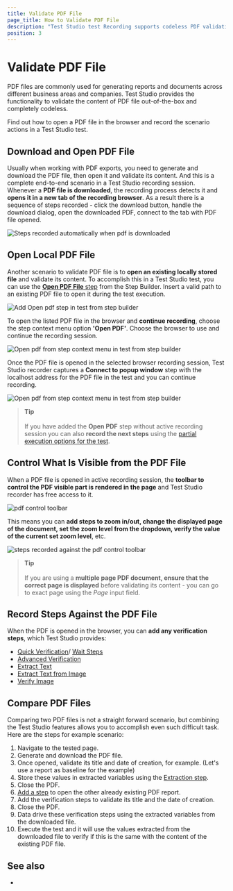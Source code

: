 ```yaml
---
title: Validate PDF File
page_title: How to Validate PDF File
description: "Test Studio test Recording supports codeless PDF validation codeless. validate the content of a PDF file in Test Studio test. Add codeless verifications for the text or images in PDF file in Test Studio tests. Compare two PDF files in Test Studio test. "
position: 3
---
```

# Validate PDF File

PDF files are commonly used for generating reports and documents across different business areas and companies. Test Studio provides the functionality to validate the content of PDF file out-of-the-box and completely codeless.

Find out how to open a PDF file in the browser and record the scenario actions in a Test Studio test.

## Download and Open PDF File

Usually when working with PDF exports, you need to generate and download the PDF file, then open it and validate its content. And this is a complete end-to-end scenario in a Test Studio recording session. Whenever a __PDF file is downloaded__, the recording process detects it and __opens it in a new tab of the recording browser__. As a result there is a sequence of steps recorded - click the download button, handle the download dialog, open the downloaded PDF, connect to the tab with PDF file opened.

![Steps recorded automatically when pdf is downloaded][1]

## Open Local PDF File

Another scenario to validate PDF file is to __open an existing locally stored file__ and validate its content. To accomplish this in a Test Studio test, you can use the <a href="/features/custom-steps/open-pdf" target="_blank">__Open PDF File__ step</a> from the Step Builder. Insert a valid path to an existing PDF file to open it during the test execution.

![Add Open pdf step in test from step builder][2]

To open the listed PDF file in the browser and __continue recording__, choose the step context menu option __'Open PDF'__. Choose the browser to use and continue the recording session.

![Open pdf from step context menu in test from step builder][2a]

Once the PDF file is opened in the selected browser recording session, Test Studio recorder captures a __Connect to popup window__ step with the localhost address for the PDF file in the test and you can continue recording.

![Open pdf from step context menu in test from step builder][2b]

> **Tip**
> <br>
> <br>
> If you have added the __Open PDF__ step without active recording session you can also __record the next steps__ using the <a href="/automated-tests/test-execution/partial-test-execution" target="_blank"> partial execution options for the test</a>.

## Control What Is Visible from the PDF File

When a PDF file is opened in active recording session, the __toolbar to control the PDF visible part is rendered in the page__ and Test Studio recorder has free access to it.

![pdf control toolbar][3]

This means you can __add steps to zoom in/out, change the displayed page of the document, set the zoom level from the dropdown, verify the value of the current set zoom level__, etc.

![steps recorded against the pdf control toolbar][4]

> **Tip**
> <br>
> <br>
> If you are using a __multiple page PDF document, ensure that the correct page is displayed__ before validating its content - you can go to exact page using the _Page_ input field.

## Record Steps Against the PDF File

When the PDF is opened in the browser, you can __add any verification steps__, which Test Studio provides:

* <a href="/features/recorder/advanced-recording-tools/element-steps/verifications/quick-verification" target="_blank">Quick Verification</a>/ <a href="/features/recorder/advanced-recording-tools/element-steps/verifications/wait" target="_blank">Wait Steps</a>
* <a href="/features/recorder/advanced-recording-tools/element-steps/verifications/advanced-verification" target="_blank">Advanced Verification</a>
* <a href="/features/recorder/advanced-recording-tools/element-steps/verifications/extraction" target="_blank">Extract Text</a>
* <a href="/features/recorder/advanced-recording-tools/element-steps/verifications/text-from-image" target="_blank">Extract Text from Image</a>
* <a href="/features/recorder/advanced-recording-tools/element-steps/verifications/image-verification" target="_blank">Verify Image</a>

## Compare PDF Files

Comparing two PDF files is not a straight forward scenario, but combining the Test Studio features allows you to accomplish even such difficult task. Here are the steps for example scenario:

1. Navigate to the tested page.
1. Generate and download the PDF file.
1. Once opened, validate its title and date of creation, for example. (Let's use a report as baseline for the example)
1. Store these values in extracted variables using the <a href="/features/recorder/advanced-recording-tools/element-steps/verifications/extraction" target="_blank">Extraction step</a>.
1. Close the PDF.
1. <a href="/features/custom-steps/open-pdf" target="_blank">Add a step</a> to open the other already existing PDF report.
1. Add the verification steps to validate its title and the date of creation.
1. Close the PDF.
1. Data drive these verification steps using the extracted variables from the downloaded file. 
1. Execute the test and it will use the values extracted from the downloaded file to verify if this is the same with the content of the existing PDF file.

## See also ##

* 

[1]: /img/automated-tests/recording/validate-pdf/fig1.png
[2]: /img/automated-tests/recording/validate-pdf/fig2.png
[2a]: /img/automated-tests/recording/validate-pdf/fig2a.png
[2b]: /img/automated-tests/recording/validate-pdf/fig2b.png
[3]: /img/automated-tests/recording/validate-pdf/fig3.png
[4]: /img/automated-tests/recording/validate-pdf/fig4.png
[5]: /img/automated-tests/recording/validate-pdf/fig5.png